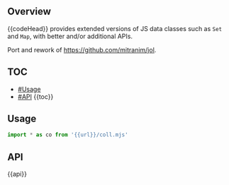 ## Overview

{{codeHead}} provides extended versions of JS data classes such as `Set` and `Map`, with better and/or additional APIs.

Port and rework of https://github.com/mitranim/jol.

## TOC

* [#Usage](#usage)
* [#API](#api)
{{toc}}

## Usage

```js
import * as co from '{{url}}/coll.mjs'
```

## API

{{api}}
